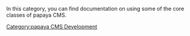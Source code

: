 
In this category, you can find documentation on using some of the core classes of papaya CMS.

[Category:papaya CMS Development](export_en/Category:Papaya_CMS_Development.md)
